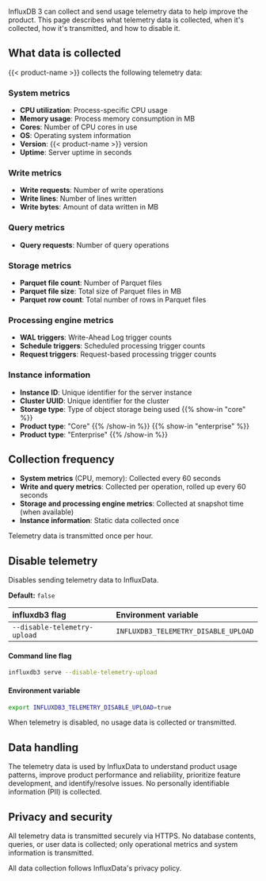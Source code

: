 InfluxDB 3 can collect and send usage telemetry data to help improve the product. This page describes what telemetry data is collected, when it's collected, how it's transmitted, and how to disable it.

## What data is collected

{{< product-name >}} collects the following telemetry data:

### System metrics

- **CPU utilization**: Process-specific CPU usage
- **Memory usage**: Process memory consumption in MB
- **Cores**: Number of CPU cores in use
- **OS**: Operating system information
- **Version**: {{< product-name >}} version
- **Uptime**: Server uptime in seconds

### Write metrics

- **Write requests**: Number of write operations 
- **Write lines**: Number of lines written 
- **Write bytes**: Amount of data written in MB

### Query metrics

- **Query requests**: Number of query operations

### Storage metrics

- **Parquet file count**: Number of Parquet files
- **Parquet file size**: Total size of Parquet files in MB 
- **Parquet row count**: Total number of rows in Parquet files

### Processing engine metrics

- **WAL triggers**: Write-Ahead Log trigger counts
- **Schedule triggers**: Scheduled processing trigger counts 
- **Request triggers**: Request-based processing trigger counts 

### Instance information

- **Instance ID**: Unique identifier for the server instance
- **Cluster UUID**: Unique identifier for the cluster
- **Storage type**: Type of object storage being used
{{% show-in "core" %}}
- **Product type**: "Core"
{{% /show-in %}}
{{% show-in "enterprise" %}}
- **Product type**: "Enterprise"
{{% /show-in %}}

## Collection frequency

- **System metrics** (CPU, memory): Collected every 60 seconds
- **Write and query metrics**: Collected per operation, rolled up every 60 seconds
- **Storage and processing engine metrics**: Collected at snapshot time (when available)
- **Instance information**: Static data collected once

Telemetry data is transmitted once per hour.

## Disable telemetry

Disables sending telemetry data to InfluxData.

**Default:** `false`

| influxdb3 flag | Environment variable | 
| :------------- | :------------------- | 
| `--disable-telemetry-upload` | `INFLUXDB3_TELEMETRY_DISABLE_UPLOAD` |

#### Command line flag
```sh
influxdb3 serve --disable-telemetry-upload
```

#### Environment variable
```sh
export INFLUXDB3_TELEMETRY_DISABLE_UPLOAD=true
```

When telemetry is disabled, no usage data is collected or transmitted.

## Data handling

The telemetry data is used by InfluxData to understand product usage patterns, improve product performance and reliability, prioritize feature development, and identify/resolve issues. No personally identifiable information (PII) is collected. 

## Privacy and security

All telemetry data is transmitted securely via HTTPS. No database contents, queries, or user data is collected; only operational metrics and system information is transmitted.

All data collection follows InfluxData's privacy policy.